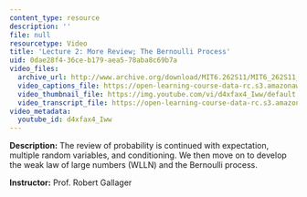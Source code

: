 ```yaml
---
content_type: resource
description: ''
file: null
resourcetype: Video
title: 'Lecture 2: More Review; The Bernoulli Process'
uid: 0dae28f4-36ce-b179-aea5-78aba8c69b7a
video_files:
  archive_url: http://www.archive.org/download/MIT6.262S11/MIT6_262S11_lec02_300k.mp4
  video_captions_file: https://open-learning-course-data-rc.s3.amazonaws.com/6-262-discrete-stochastic-processes-spring-2011/79bdb76082f75ac1862c2db078b1208b_d4xfax4_Iww.vtt
  video_thumbnail_file: https://img.youtube.com/vi/d4xfax4_Iww/default.jpg
  video_transcript_file: https://open-learning-course-data-rc.s3.amazonaws.com/6-262-discrete-stochastic-processes-spring-2011/e5d8fc476a0cec82315627c939581c73_d4xfax4_Iww.pdf
video_metadata:
  youtube_id: d4xfax4_Iww
---
```


**Description:** The review of probability is continued with expectation, multiple random variables, and conditioning. We then move on to develop the weak law of large numbers (WLLN) and the Bernoulli process.

**Instructor:** Prof. Robert Gallager